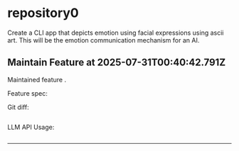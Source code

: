# repository0
Create a CLI app that depicts emotion using facial expressions using ascii art.
This will be the emotion communication mechanism for an AI.
## Maintain Feature at 2025-07-31T00:40:42.791Z

Maintained feature .

Feature spec:



Git diff:

```diff

```

LLM API Usage:

```json

```
---


